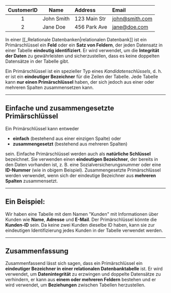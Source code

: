 
| CustomerID | Name       | Address      | Email          |
|:----------:| ---------- |:------------ |:-------------- |
|     1      | John Smith | 123 Main Str | john@smith.com |
|     2      | Jane Doe   | 456 Park Ave | jane@doe.com   |


In einer [[_Relationale Datenbanken|relationalen Datenbank]] ist ein Primärschlüssel ein **Feld** oder ein **Satz von Feldern**, der jeden Datensatz in einer Tabelle **eindeutig identifiziert**. Er wird verwendet, um die **Integrität der Daten** zu gewährleisten und sicherzustellen, dass es keine doppelten Datensätze in der Tabelle gibt.

Ein Primärschlüssel ist ein spezieller Typ eines _Kandidatenschlüssels_, d. h. er ist ein **eindeutiger Bezeichner** für die Zeilen der Tabelle. Jede Tabelle kann **nur einen Primärschlüssel** haben, der sich jedoch aus einer oder mehreren Spalten zusammensetzen kann.

___

## Einfache und zusammengesetzte Primärschlüssel

Ein Primärschlüssel kann entweder 

- **einfach** (bestehend aus einer einzigen Spalte) oder 
- **zusammengesetzt** (bestehend aus mehreren Spalten) 

sein. Einfache Primärschlüssel werden auch als **natürliche Schlüssel** bezeichnet. Sie verwenden einen **eindeutigen Bezeichner**, der bereits in den Daten vorhanden ist, z. B. eine Sozialversicherungsnummer oder eine **ID-Nummer** (wie in obigem Beispiel).
Zusammengesetzte Primärschlüssel werden verwendet, wenn sich der eindeutige Bezeichner aus **mehreren Spalten** zusammensetzt.

___

## Ein Beispiel:

Wir haben eine Tabelle mit dem Namen "Kunden" mit Informationen über Kunden wie **Name**, **Adresse** und **E-Mail**. Der Primärschlüssel könnte die **Kunden-ID** sein. Da keine zwei Kunden dieselbe ID haben, kann sie zur eindeutigen Identifizierung jedes Kunden in der Tabelle verwendet werden.

___

## Zusammenfassung

Zusammenfassend lässt sich sagen, dass ein Primärschlüssel ein **eindeutiger Bezeichner in einer relationalen Datenbanktabelle** ist. Er wird verwendet, um **Datenintegrität** zu erzwingen und doppelte Datensätze zu verhindern, er kann aus **einem oder mehreren Feldern** bestehen und er wird verwendet, um **Beziehungen** zwischen Tabellen herzustellen.